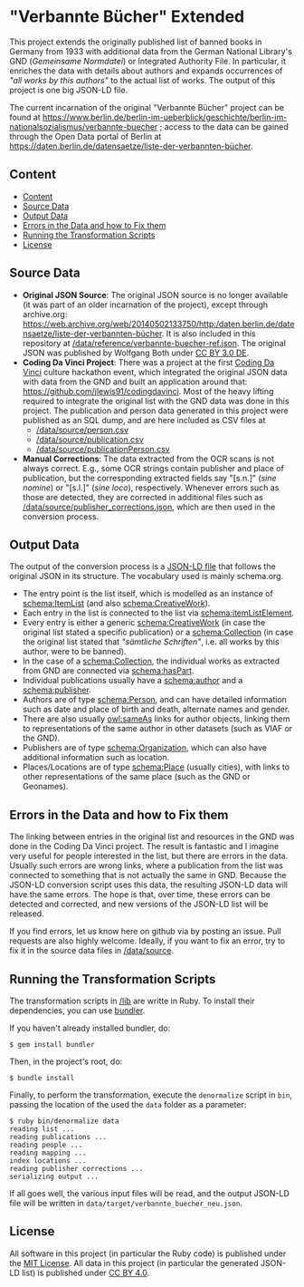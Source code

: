 # "Verbannte Bücher" Extended

This project extends the originally published list of banned books in Germany 
from 1933 with additional data from the German National Library's GND
(_Gemeinsame Normdatei_) or Integrated Authority File. In particular, it enriches
the data with details about authors and 
expands occurrences of _"all works by this authors"_ to the actual list of works.
The output of this project is one big JSON-LD file.

The current incarnation of the original "Verbannte Bücher" project can be found at
https://www.berlin.de/berlin-im-ueberblick/geschichte/berlin-im-nationalsozialismus/verbannte-buecher ;
access to the data can be gained through the Open Data portal of Berlin at
https://daten.berlin.de/datensaetze/liste-der-verbannten-bücher.

## Content
 
<!-- TOC depthFrom:2 -->

- [Content](#content)
- [Source Data](#source-data)
- [Output Data](#output-data)
- [Errors in the Data and how to Fix them](#errors-in-the-data-and-how-to-fix-them)
- [Running the Transformation Scripts](#running-the-transformation-scripts)
- [License](#license)

<!-- /TOC -->

## Source Data

- **Original JSON Source**: The original JSON source is no longer available
  (it was part of an older incarnation of the project), except through
  archive.org:
  https://web.archive.org/web/20140502133750/http:/daten.berlin.de/datensaetze/liste-der-verbannten-bücher.
  It is also included in this repository at 
  [/data/reference/verbannte-buecher-ref.json](data/reference/verbannte-buecher-ref.json).
  The original JSON was published by Wolfgang Both under [CC BY 3.0 DE](https://creativecommons.org/licenses/by/3.0/de/).
- **Coding Da Vinci Project**: There was a project at the first
  [Coding Da Vinci](https://codingdavinci.de) culture hackathon event, which 
  integrated the original JSON data with data from the GND and built an 
  application around that: https://github.com/jlewis91/codingdavinci. 
  Most of the heavy lifting required to integrate the original list with the GND data was done in this project.
  The 
  publication and person data generated in this project were published as an 
  SQL dump, and are here included as CSV files at 
  - [/data/source/person.csv](data/source/person.csv)
  - [/data/source/publication.csv](data/source/publication.csv)
  - [/data/source/publicationPerson.csv](data/source/publicationPerson.csv)
- **Manual Corrections**: The data extracted from the OCR scans is not always
  correct. E.g., some OCR strings contain publisher and place of publication,
  but the corresponding extracted fields say "[s.n.]" (_sine nomine_) or
  "[s.l.]" (_sine loco_), respectively. Whenever errors such as those are
  detected, they are corrected in additional files such as 
  [/data/source/publisher_corrections.json](data/source/publisher_corrections.json), 
  which are then used in the conversion process.

## Output Data

The output of the conversion process is a [JSON-LD file](data/target/verbannte_buecher_neu.json) that follows the original JSON in its structure. The vocabulary used is mainly schema.org. 

- The entry point is the list itself, which is modelled as an instance of
  [schema:ItemList](https://schema.org/ItemList) (and also 
  [schema:CreativeWork](https://schema.org/CreativeWork)).
- Each entry in the list is connected to the list via [schema:itemListElement](https://schema.org/itemListElement).
- Every entry is either a generic [schema:CreativeWork](https://schema.org/CreativeWork) (in case the original list stated a specific publication) or a [schema:Collection](https://schema.org/Collection) (in case the original list stated that _"sämtliche Schriften"_, i.e. all works by this author, were to be banned).
- In the case of a [schema:Collection](https://schema.org/Collection), the individual works as extracted from GND are connected via [schema:hasPart](https://schema.org/hasPart).
- Individual publications usually have a [schema:author](https://schema.org/author) and a [schema:publisher](https://schema.org/publisher).
- Authors are of type [schema:Person](https://schema.org/Person), and can have detailed information such as date and place of birth and death, alternate names and gender.
- There are also usually [owl:sameAs](http://www.w3.org/2002/07/owl#sameAs) links for author objects, linking them to representations of the same author in other datasets (such as VIAF or the GND).
- Publishers are of type [schema:Organization](https://schema.org/Organization), which can also have additional information such as location.
- Places/Locations are of type [schema:Place](https://schema.org/Place) (usually cities), with links to other representations of the same place (such as the GND or Geonames).

## Errors in the Data and how to Fix them

The linking between entries in the original list and resources in the GND was done in the Coding Da Vinci project. The result is fantastic and I imagine very useful for people interested in the list, but there are errors in the data. Usually such errors are wrong links, where a publication from the list was connected to something that is not actually the same in GND. Because the JSON-LD conversion script uses this data, the resulting JSON-LD data will have the same errors. The hope is that, over time, these errors can be detected and corrected, and new versions of the JSON-LD list will be released.

If you find errors, let us know here on github via by posting an issue. Pull requests are also highly welcome. Ideally, if you want to fix an error, try to fix it in the source data files in [/data/source](data/source).

## Running the Transformation Scripts

The transformation scripts in [/lib](lib) are writte in Ruby. To install their dependencies, you can use [bundler](https://bundler.io).

If you haven't already installed bundler, do:

```shell
$ gem install bundler
```

Then, in the project's root, do:

```shell
$ bundle install
```

Finally, to perform the transformation, execute the `denormalize` script in `bin`, passing the location of the used the `data` folder as a parameter:

```shell
$ ruby bin/denormalize data
reading list ...
reading publications ...
reading people ...
reading mapping ...
index locations ...
reading publisher corrections ...
serializing output ...
```

If all goes well, the various input files will be read, and the output JSON-LD file will be written in `data/target/verbannte_buecher_neu.json`.

## License

All software in this project (in particular the Ruby code) is published under the [MIT License](LICENSE). All data in this project (in particular the generated JSON-LD list) is published under [CC BY 4.0](https://creativecommons.org/licenses/by/4.0/).